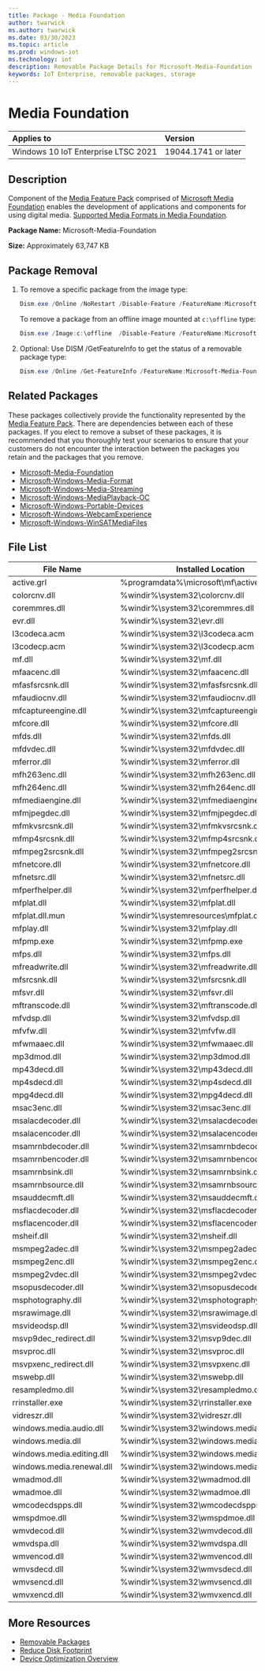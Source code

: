 ```yaml
---
title: Package - Media Foundation
author: twarwick
ms.author: twarwick
ms.date: 03/30/2023
ms.topic: article
ms.prod: windows-iot
ms.technology: iot
description: Removable Package Details for Microsoft-Media-Foundation
keywords: IoT Enterprise, removable packages, storage
---
```


# Media Foundation

| Applies to                          |  Version            |
|:------------------------------------|:--------------------|
| Windows 10 IoT Enterprise LTSC 2021 | 19044.1741 or later |

## Description  

Component of the [Media Feature Pack](/windows/win32/wmdm/windows-media-device-manager-architecture) comprised of [Microsoft Media Foundation](/windows/win32/medfound/microsoft-media-foundation-sdk) enables the development of applications and components for using digital media. [Supported Media Formats in Media Foundation](/windows/win32/medfound/supported-media-formats-in-media-foundation).  

**Package Name:**  Microsoft-Media-Foundation

**Size:** Approximately 63,747 KB

## Package Removal

1. To remove a specific package from the image type:

   ```powershell
   Dism.exe /Online /NoRestart /Disable-Feature /FeatureName:Microsoft-Media-Foundation /PackageName:@Package
   ````

   To remove a package from an offline image mounted at `c:\offline` type:

   ```powershell
   Dism.exe /Image:c:\offline  /Disable-Feature /FeatureName:Microsoft-Media-Foundation /PackageName:@Package
   ```

1. Optional: Use DISM /GetFeatureInfo to get the status of a removable package type:

   ```powershell
   Dism.exe /Online /Get-FeatureInfo /FeatureName:Microsoft-Media-Foundation /PackageName:@Package
   ````

## Related Packages

These packages collectively provide the functionality represented by the [Media Feature Pack](/windows/win32/wmdm/windows-media-device-manager-architecture).  There are dependencies between each of these packages.  If you elect to remove a subset of these packages, it is recommended that you thoroughly test your scenarios to ensure that your customers do not encounter the interaction between the packages you retain and the packages that you remove.

- [Microsoft-Media-Foundation](/windows/iot/iot-enterprise/Optimize-Your-Device/Removable-Packages-Details/Microsoft-Media-Foundation)
- [Microsoft-Windows-Media-Format](/windows/iot/iot-enterprise/Optimize-Your-Device/Removable-Packages-Details/Microsoft-Windows-Media-Format)
- [Microsoft-Windows-Media-Streaming](/windows/iot/iot-enterprise/Optimize-Your-Device/Removable-Packages-Details/Microsoft-Windows-Media-Streaming)
- [Microsoft-Windows-MediaPlayback-OC](/windows/iot/iot-enterprise/Optimize-Your-Device/Removable-Packages-Details/Microsoft-Windows-MediaPlayback-OC)
- [Microsoft-Windows-Portable-Devices](/windows/iot/iot-enterprise/Optimize-Your-Device/Removable-Packages-Details/Microsoft-Windows-Portable-Devices)
- [Microsoft-Windows-WebcamExperience](/windows/iot/iot-enterprise/Optimize-Your-Device/Removable-Packages-Details/Microsoft-Windows-WebcamExperience)
- [Microsoft-Windows-WinSATMediaFiles](/windows/iot/iot-enterprise/Optimize-Your-Device/Removable-Packages-Details/Microsoft-Windows-WinSATMediaFiles)

## File List

| File Name                 | Installed Location |
|---------------------------|--------------------|
| active.grl                | %programdata%\microsoft\mf\active.grl
| colorcnv.dll              | %windir%\system32\colorcnv.dll
| coremmres.dll             | %windir%\system32\coremmres.dll
| evr.dll                   | %windir%\system32\evr.dll
| l3codeca.acm              | %windir%\system32\l3codeca.acm
| l3codecp.acm              | %windir%\system32\l3codecp.acm
| mf.dll                    | %windir%\system32\mf.dll
| mfaacenc.dll              | %windir%\system32\mfaacenc.dll
| mfasfsrcsnk.dll           | %windir%\system32\mfasfsrcsnk.dll
| mfaudiocnv.dll            | %windir%\system32\mfaudiocnv.dll
| mfcaptureengine.dll       | %windir%\system32\mfcaptureengine.dll
| mfcore.dll                | %windir%\system32\mfcore.dll
| mfds.dll                  | %windir%\system32\mfds.dll
| mfdvdec.dll               | %windir%\system32\mfdvdec.dll
| mferror.dll               | %windir%\system32\mferror.dll
| mfh263enc.dll             | %windir%\system32\mfh263enc.dll
| mfh264enc.dll             | %windir%\system32\mfh264enc.dll
| mfmediaengine.dll         | %windir%\system32\mfmediaengine.dll
| mfmjpegdec.dll            | %windir%\system32\mfmjpegdec.dll
| mfmkvsrcsnk.dll           | %windir%\system32\mfmkvsrcsnk.dll
| mfmp4srcsnk.dll           | %windir%\system32\mfmp4srcsnk.dll
| mfmpeg2srcsnk.dll         | %windir%\system32\mfmpeg2srcsnk.dll
| mfnetcore.dll             | %windir%\system32\mfnetcore.dll
| mfnetsrc.dll              | %windir%\system32\mfnetsrc.dll
| mfperfhelper.dll          | %windir%\system32\mfperfhelper.dll
| mfplat.dll                | %windir%\system32\mfplat.dll
| mfplat.dll.mun            | %windir%\systemresources\mfplat.dll.mun
| mfplay.dll                | %windir%\system32\mfplay.dll
| mfpmp.exe                 | %windir%\system32\mfpmp.exe
| mfps.dll                  | %windir%\system32\mfps.dll
| mfreadwrite.dll           | %windir%\system32\mfreadwrite.dll
| mfsrcsnk.dll              | %windir%\system32\mfsrcsnk.dll
| mfsvr.dll                 | %windir%\system32\mfsvr.dll
| mftranscode.dll           | %windir%\system32\mftranscode.dll
| mfvdsp.dll                | %windir%\system32\mfvdsp.dll
| mfvfw.dll                 | %windir%\system32\mfvfw.dll
| mfwmaaec.dll              | %windir%\system32\mfwmaaec.dll
| mp3dmod.dll               | %windir%\system32\mp3dmod.dll
| mp43decd.dll              | %windir%\system32\mp43decd.dll
| mp4sdecd.dll              | %windir%\system32\mp4sdecd.dll
| mpg4decd.dll              | %windir%\system32\mpg4decd.dll
| msac3enc.dll              | %windir%\system32\msac3enc.dll
| msalacdecoder.dll         | %windir%\system32\msalacdecoder.dll
| msalacencoder.dll         | %windir%\system32\msalacencoder.dll
| msamrnbdecoder.dll        | %windir%\system32\msamrnbdecoder.dll
| msamrnbencoder.dll        | %windir%\system32\msamrnbencoder.dll
| msamrnbsink.dll           | %windir%\system32\msamrnbsink.dll
| msamrnbsource.dll         | %windir%\system32\msamrnbsource.dll
| msauddecmft.dll           | %windir%\system32\msauddecmft.dll
| msflacdecoder.dll         | %windir%\system32\msflacdecoder.dll
| msflacencoder.dll         | %windir%\system32\msflacencoder.dll
| msheif.dll                | %windir%\system32\msheif.dll
| msmpeg2adec.dll           | %windir%\system32\msmpeg2adec.dll
| msmpeg2enc.dll            | %windir%\system32\msmpeg2enc.dll
| msmpeg2vdec.dll           | %windir%\system32\msmpeg2vdec.dll
| msopusdecoder.dll         | %windir%\system32\msopusdecoder.dll
| msphotography.dll         | %windir%\system32\msphotography.dll
| msrawimage.dll            | %windir%\system32\msrawimage.dll
| msvideodsp.dll            | %windir%\system32\msvideodsp.dll
| msvp9dec_redirect.dll     | %windir%\system32\msvp9dec.dll
| msvproc.dll               | %windir%\system32\msvproc.dll
| msvpxenc_redirect.dll     | %windir%\system32\msvpxenc.dll
| mswebp.dll                | %windir%\system32\mswebp.dll
| resampledmo.dll           | %windir%\system32\resampledmo.dll
| rrinstaller.exe           | %windir%\system32\rrinstaller.exe
| vidreszr.dll              | %windir%\system32\vidreszr.dll
| windows.media.audio.dll   | %windir%\system32\windows.media.audio.dll
| windows.media.dll         | %windir%\system32\windows.media.dll
| windows.media.editing.dll | %windir%\system32\windows.media.editing.dll
| windows.media.renewal.dll | %windir%\system32\windows.media.renewal.dll
| wmadmod.dll               | %windir%\system32\wmadmod.dll
| wmadmoe.dll               | %windir%\system32\wmadmoe.dll
| wmcodecdspps.dll          | %windir%\system32\wmcodecdspps.dll
| wmspdmoe.dll              | %windir%\system32\wmspdmoe.dll
| wmvdecod.dll              | %windir%\system32\wmvdecod.dll
| wmvdspa.dll               | %windir%\system32\wmvdspa.dll
| wmvencod.dll              | %windir%\system32\wmvencod.dll
| wmvsdecd.dll              | %windir%\system32\wmvsdecd.dll
| wmvsencd.dll              | %windir%\system32\wmvsencd.dll
| wmvxencd.dll              | %windir%\system32\wmvxencd.dll

## More Resources

- [Removable Packages](/windows/iot/iot-enterprise/Optimize-Your-Device/Removable-Packages)
- [Reduce Disk Footprint](/windows/iot/iot-enterprise/Optimize-Your-Device/Reduce-Disk-Footprint)
- [Device Optimization Overview](/windows/iot/iot-enterprise/Optimize-Your-Device/Overview)
